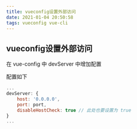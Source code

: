 ```yaml
---
title: vueconfig设置外部访问
date: 2021-01-04 20:50:58
tags: vueconfig vue-cli
---
```


## vueconfig设置外部访问

在 vue-config 中 devServer 中增加配置

配置如下

```js
...
devServer: {
    host: '0.0.0.0',
    port: port,
    disableHostCheck: true // 此处也要设置为 true
}
...
